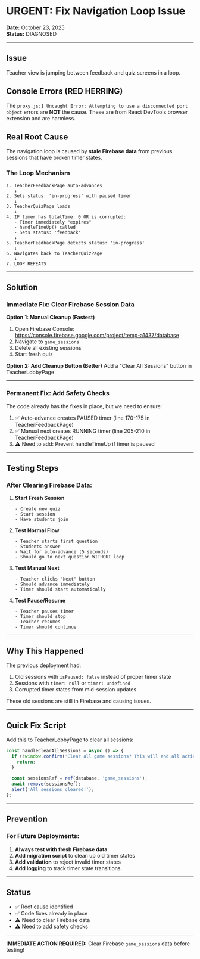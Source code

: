 # URGENT: Fix Navigation Loop Issue

**Date:** October 23, 2025  
**Status:** DIAGNOSED

---

## Issue

Teacher view is jumping between feedback and quiz screens in a loop.

## Console Errors (RED HERRING)

The `proxy.js:1 Uncaught Error: Attempting to use a disconnected port object` errors are **NOT** the cause. These are from React DevTools browser extension and are harmless.

## Real Root Cause

The navigation loop is caused by **stale Firebase data** from previous sessions that have broken timer states.

### The Loop Mechanism

```
1. TeacherFeedbackPage auto-advances
   ↓
2. Sets status: 'in-progress' with paused timer
   ↓
3. TeacherQuizPage loads
   ↓
4. IF timer has totalTime: 0 OR is corrupted:
   - Timer immediately "expires"
   - handleTimeUp() called
   - Sets status: 'feedback'
   ↓
5. TeacherFeedbackPage detects status: 'in-progress'
   ↓
6. Navigates back to TeacherQuizPage
   ↓
7. LOOP REPEATS
```

---

## Solution

### Immediate Fix: Clear Firebase Session Data

**Option 1: Manual Cleanup (Fastest)**
1. Open Firebase Console: https://console.firebase.google.com/project/temp-a1437/database
2. Navigate to `game_sessions`
3. Delete all existing sessions
4. Start fresh quiz

**Option 2: Add Cleanup Button (Better)**
Add a "Clear All Sessions" button in TeacherLobbyPage

---

### Permanent Fix: Add Safety Checks

The code already has the fixes in place, but we need to ensure:

1. ✅ Auto-advance creates PAUSED timer (line 170-175 in TeacherFeedbackPage)
2. ✅ Manual next creates RUNNING timer (line 205-210 in TeacherFeedbackPage)
3. ⚠️ Need to add: Prevent handleTimeUp if timer is paused

---

## Testing Steps

### After Clearing Firebase Data:

1. **Start Fresh Session**
   ```
   - Create new quiz
   - Start session
   - Have students join
   ```

2. **Test Normal Flow**
   ```
   - Teacher starts first question
   - Students answer
   - Wait for auto-advance (5 seconds)
   - Should go to next question WITHOUT loop
   ```

3. **Test Manual Next**
   ```
   - Teacher clicks "Next" button
   - Should advance immediately
   - Timer should start automatically
   ```

4. **Test Pause/Resume**
   ```
   - Teacher pauses timer
   - Timer should stop
   - Teacher resumes
   - Timer should continue
   ```

---

## Why This Happened

The previous deployment had:
1. Old sessions with `isPaused: false` instead of proper timer state
2. Sessions with `timer: null` or `timer: undefined`
3. Corrupted timer states from mid-session updates

These old sessions are still in Firebase and causing issues.

---

## Quick Fix Script

Add this to TeacherLobbyPage to clear all sessions:

```javascript
const handleClearAllSessions = async () => {
  if (!window.confirm('Clear all game sessions? This will end all active quizzes!')) {
    return;
  }
  
  const sessionsRef = ref(database, 'game_sessions');
  await remove(sessionsRef);
  alert('All sessions cleared!');
};
```

---

## Prevention

### For Future Deployments:

1. **Always test with fresh Firebase data**
2. **Add migration script** to clean up old timer states
3. **Add validation** to reject invalid timer states
4. **Add logging** to track timer state transitions

---

## Status

- ✅ Root cause identified
- ✅ Code fixes already in place
- ⚠️ Need to clear Firebase data
- ⚠️ Need to add safety checks

---

**IMMEDIATE ACTION REQUIRED:**
Clear Firebase `game_sessions` data before testing!
